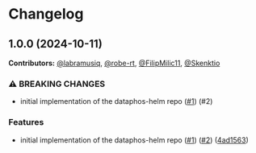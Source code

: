 # Changelog

## 1.0.0 (2024-10-11)

**Contributors:** 
[@labramusiq](https://github.com/labramusiq),
[@robe-rt](https://github.com/robe-rt),
[@FilipMilic11](https://github.com/FilipMilic11),
[@Skenktio](https://github.com/Skenktio)

### ⚠ BREAKING CHANGES

* initial implementation of the dataphos-helm repo ([#1](https://github.com/dataphos/dataphos-helm/issues/1)) (#2)

### Features

* initial implementation of the dataphos-helm repo ([#1](https://github.com/dataphos/dataphos-helm/issues/1)) ([#2](https://github.com/dataphos/dataphos-helm/issues/2)) ([4ad1563](https://github.com/dataphos/dataphos-helm/commit/4ad1563723116f3689c63a5100a7073cf6f8fb2e))
